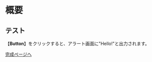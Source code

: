 # 概要

## テスト

【**Button**】をクリックすると、アラート画面に"Hello!"と出力されます。


[完成ページへ](https://yscyber.github.io/github_start/ "https://yscyber.github.io/github_start/")
